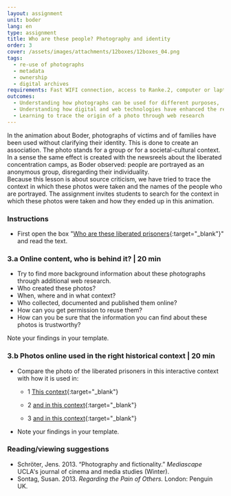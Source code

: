 ```yaml
---
layout: assignment
unit: boder
lang: en
type: assignment
title: Who are these people? Photography and identity
order: 3
cover: /assets/images/attachments/12boxes/12boxes_04.png
tags:
  - re-use of photographs
  - metadata
  - ownership
  - digital archives
requirements: Fast WIFI connection, access to Ranke.2, computer or laptop, application on laptop or computer to view video.
outcomes:
  - Understanding how photographs can be used for different purposes,
  - Understanding how digital and web technologies have enhanced the re-use of photographs
  - Learning to trace the origin of a photo through web research
---
```


In the animation about Boder, photographs of victims and of families have been used without clarifying their identity. This is done to create an association. The photo stands for a group or for a societal-cultural context. In a sense the same effect is created with the newsreels about the liberated concentration camps, as Boder observed: people are portrayed as an anonymous group, disregarding their individuality.  
Because this lesson is about source criticism, we have tried to trace the context in which these photos were taken and the names of the people who are portrayed. The assignment invites students to search for the context in which these photos were taken and how they ended up in this animation.

<!-- more -->

<!-- briefing-student -->

### Instructions
<!-- section-contents -->

- First open the box "[Who are these liberated prisoners](https://ranke2.uni.lu/klynt/en/#Intro){:target="_blank"}" and read the text.


<!-- section -->

### 3.a  Online content, who is behind it? | 20 min
<!-- section-contents -->

- Try to find more background information about these photographs through additional web research.
- Who created these photos?
- When, where and in what context?
- Who collected, documented and published them online?
- How can you get permission to reuse them?
- How can you be sure that the information you can find about these photos is trustworthy?

Note your findings in your template.

<!-- section -->

### 3.b  Photos online used in the right historical context | 20 min
<!-- section-contents -->

- Compare the photo of the liberated prisoners in this interactive context with how it is used in:

  - 1 [This context](http://www1.northbrook28.net/~mrench/Period%209%20Jack%27s%20Group/Jobs.html){:target="_blank"}

  - 2 [and in this context](https://encyclopedia.ushmm.org/content/en/photo/liberated-prisoners-at-ebensee){:target="_blank"}

  - 3 [and in this context](https://denisonmagazine.com/article/uncommon-ground-surviving-mauthausen/){:target="_blank"}

- Note your findings in your template.  

<!-- section -->

### Reading/viewing  suggestions
<!-- section-contents -->

- Schröter, Jens. 2013. “Photography and fictionality.” _Mediascape_ UCLA's journal of cinema and media studies (Winter).
- Sontag, Susan. 2013. _Regarding the Pain of Others._ London: Penguin UK.

<!-- briefing-teacher -->
